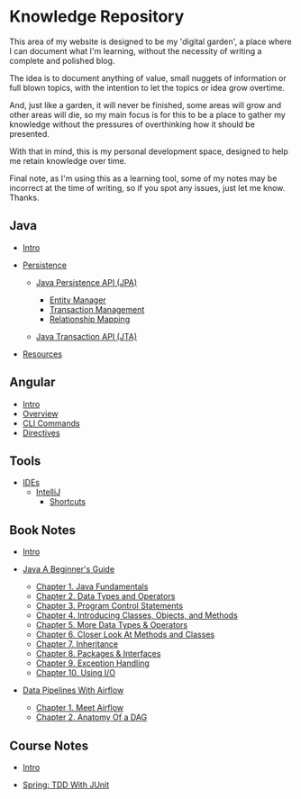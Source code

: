 # Knowledge Repository

This area of my website is designed to be my 'digital garden', a place where I can document what I'm learning,
without the necessity of writing a complete and polished blog. 

The idea is to document anything of value, small nuggets of information or full blown topics, with the intention to
let the topics or idea grow overtime.

And, just like a garden, it will never be finished, some areas will grow and other areas will die, so my main focus is 
for this to be a place to gather my knowledge without the pressures of overthinking how it should be presented.

With that in mind, this is my personal development space, designed to help me retain knowledge over time.

Final note, as I'm using this as a learning tool, some of my notes may be incorrect at the time of writing, so
if you spot any issues, just let me know. Thanks.

## Java
* [Intro](java/README.md)

* [Persistence](java/persistence/README.md)

    * [Java Persistence API (JPA)](java/persistence/jpa/README.md)
        * [Entity Manager](java/persistence/jpa/entity-manager.md)
        * [Transaction Management](java/persistence/jpa/transaction-management.md)
        * [Relationship Mapping](java/persistence/jpa/relationship-mapping.md)

    * [Java Transaction API (JTA)](java/persistence/jta/README.md)

* [Resources](java/resources.md)

## Angular
* [Intro](angular/README.md)
* [Overview](angular/overview.md)
* [CLI Commands](angular/cli-commands.md)
* [Directives](angular/directives.md)

## Tools
* [IDEs](tools/ides/README.md)
    * [IntelliJ](tools/ides/intelliJ/README.md)
        * [Shortcuts](tools/ides/intelliJ/shortcuts.md)


## Book Notes
* [Intro](book-notes/README.md)

* [Java A Beginner's Guide](book-notes/java-a-beginners-guide/README.md)
    * [Chapter 1. Java Fundamentals](book-notes/java-a-beginners-guide/chapter-01-java-fundamentals/README.md)
    * [Chapter 2. Data Types and Operators](book-notes/java-a-beginners-guide/chapter-02-data-types-and-operators/README.md)
    * [Chapter 3. Program Control Statements](book-notes/java-a-beginners-guide/chapter-03-program-control-statements/README.md)
    * [Chapter 4. Introducing Classes, Objects, and Methods](book-notes/java-a-beginners-guide/chapter-04-introducing-classes-objects-methods/README.md)
    * [Chapter 5. More Data Types & Operators](book-notes/java-a-beginners-guide/chapter-05-more-data-types-and-operators/README.md)
    * [Chapter 6. Closer Look At Methods and Classes](book-notes/java-a-beginners-guide/chapter-06-closer-look-at-methods/README.md)
    * [Chapter 7. Inheritance](book-notes/java-a-beginners-guide/chapter-07-inheritance/README.md)
    * [Chapter 8. Packages & Interfaces](book-notes/java-a-beginners-guide/chapter-08-packages-interfaces/README.md)
    * [Chapter 9. Exception Handling](book-notes/java-a-beginners-guide/chapter-09-exception-handling/README.md)
    * [Chapter 10. Using I/O](book-notes/java-a-beginners-guide/chapter-10-using-io/README.md)


* [Data Pipelines With Airflow](book-notes/data-pipelines-with-airflow/README.md)
    * [Chapter 1. Meet Airflow](book-notes/data-pipelines-with-airflow/chapter-01-meet-apache-airflow/README.md)
    * [Chapter 2. Anatomy Of a DAG](book-notes/data-pipelines-with-airflow/chapter-02-anatomy-of-a-dag/README.md)


## Course Notes

* [Intro](course-notes/README.md)

* [Spring: TDD With JUnit](course-notes/spring-tdd-with-JUnit/README.md)